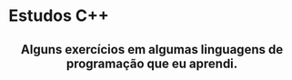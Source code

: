 # Estudos C++

<center><h2>Alguns exercícios em algumas linguagens de programação que eu aprendi.</h2>
